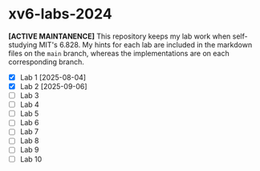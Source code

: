 # xv6-labs-2024
**[ACTIVE MAINTANENCE]** This repository keeps my lab work when self-studying MIT's 6.828. My hints for each lab are included in the markdown files on the `main` branch, whereas the implementations are on each corresponding branch.
- [x] Lab 1 [2025-08-04]
- [x] Lab 2 [2025-09-06]
- [ ] Lab 3
- [ ] Lab 4
- [ ] Lab 5
- [ ] Lab 6
- [ ] Lab 7
- [ ] Lab 8
- [ ] Lab 9
- [ ] Lab 10
